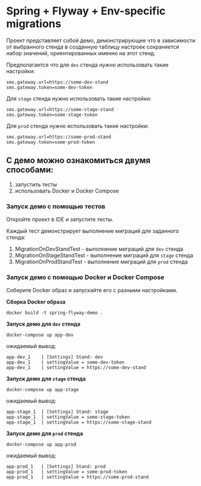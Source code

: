 # Spring + Flyway + Env-specific migrations

Проект представляет собой демо, демонстрирующее
что в зависимости от выбранного стенда в созданную таблицу
настроек сохраняется набор значений, ориентированных именно на этот стенд.

Предполагается что для `dev` стенда нужно использовать такие настройки:
```
sms.gateway.url=https://some-dev-stand
sms.gateway.token=some-dev-token
```

Для `stage` стенда нужно использовать такие настройки:
```
sms.gateway.url=https://some-stage-stand
sms.gateway.token=some-stage-token
```

Для `prod` стенда нужно использовать такие настройки:
```
sms.gateway.url=https://some-prod-stand
sms.gateway.token=some-prod-token
```

## С демо можно ознакомиться двумя способами:
1. запустить тесты
2. использовать Docker и Docker Compose

### Запуск демо с помощью тестов
Откройте проект в IDE и запустите тесты.

Каждый тест демонстрирует выполнение миграций для заданного стенда:
1. MigrationOnDevStandTest - выполнение миграций для `dev` стенда
2. MigrationOnStageStandTest - выполнение миграций для `stage` стенда
3. MigrationOnProdStandTest - выполнение миграций для `prod` стенда

### Запуск демо с помощью Docker и Docker Compose
Соберите Docker образ и запускайте его с разными настройками.

**Сборка Docker образа**
```
docker build -t spring-flyway-demo .
```

**Запуск демо для `dev` стенда**
```
docker-compose up app-dev
```
ожидаемый вывод:
```
app-dev_1    | [Settings] Stand: dev
app-dev_1    | settingValue = some-dev-token
app-dev_1    | settingValue = https://some-dev-stand
```

**Запуск демо для `stage` стенда**
```
docker-compose up app-stage
```
ожидаемый вывод:
```
app-stage_1  | [Settings] Stand: stage
app-stage_1  | settingValue = some-stage-token
app-stage_1  | settingValue = https://some-stage-stand
```

**Запуск демо для `prod` стенда**
```
docker-compose up app-prod
```
ожидаемый вывод:
```
app-prod_1   | [Settings] Stand: prod
app-prod_1   | settingValue = some-prod-token
app-prod_1   | settingValue = https://some-prod-stand
```
